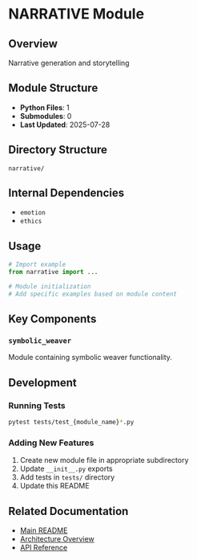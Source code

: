 # NARRATIVE Module

## Overview
Narrative generation and storytelling

## Module Structure
- **Python Files**: 1
- **Submodules**: 0
- **Last Updated**: 2025-07-28

## Directory Structure
```
narrative/
```

## Internal Dependencies
- `emotion`
- `ethics`

## Usage

```python
# Import example
from narrative import ...

# Module initialization
# Add specific examples based on module content
```

## Key Components

### `symbolic_weaver`
Module containing symbolic weaver functionality.

## Development

### Running Tests
```bash
pytest tests/test_{module_name}*.py
```

### Adding New Features
1. Create new module file in appropriate subdirectory
2. Update `__init__.py` exports
3. Add tests in `tests/` directory
4. Update this README

## Related Documentation
- [Main README](../README.md)
- [Architecture Overview](../docs/architecture.md)
- [API Reference](../docs/api_reference.md)
